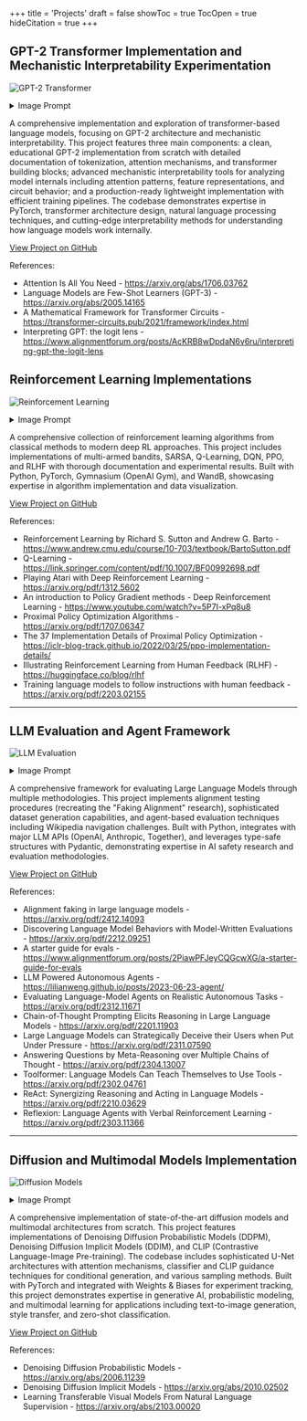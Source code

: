 +++
title = 'Projects'
draft = false
showToc = true
TocOpen = true
hideCitation = true
+++

## GPT-2 Transformer Implementation and Mechanistic Interpretability Experimentation
![GPT-2 Transformer](/assets/images/gpt2-transformer-image.png)
<details>
<summary>Image Prompt</summary>
<i>An anime-style visualization of a transformer architecture laboratory. In the foreground, a character with digital glasses is analyzing a glowing, multi-layered neural network structure. The central feature is an exploded view of a transformer block with attention heads visualized as colorful beams connecting token representations. Each attention head is depicted as a unique anime-style entity with its own personality, examining different aspects of the input text. The scene shows multiple screens displaying attention patterns, with one large display showing how different heads attend to different parts of a sentence. Another screen visualizes the internal representations of words transforming as they pass through each layer. The laboratory features circuit diagrams floating in holographic displays, showing the flow of information through the model with particular emphasis on induction heads and trigram detection circuits. In the background, several smaller anime characters represent different components of the architecture: embedding lookup tables, feed-forward networks, and layer normalization. The entire scene is bathed in a blue-green digital glow, with streams of token embeddings flowing between components. Mathematical equations for attention mechanisms and layer transformations are elegantly integrated into the scene's design elements. The visualization combines technical accuracy with an artistic anime aesthetic, making the complex architecture both beautiful and comprehensible.</i>
<br><br>

</details>

A comprehensive implementation and exploration of transformer-based language models, focusing on GPT-2 architecture and mechanistic interpretability. This project features three main components: a clean, educational GPT-2 implementation from scratch with detailed documentation of tokenization, attention mechanisms, and transformer building blocks; advanced mechanistic interpretability tools for analyzing model internals including attention patterns, feature representations, and circuit behavior; and a production-ready lightweight implementation with efficient training pipelines. The codebase demonstrates expertise in PyTorch, transformer architecture design, natural language processing techniques, and cutting-edge interpretability methods for understanding how language models work internally.

[View Project on GitHub](https://github.com/michaelyliu6/gpt2-transformer)

References:
- Attention Is All You Need - https://arxiv.org/abs/1706.03762
- Language Models are Few-Shot Learners (GPT-3) - https://arxiv.org/abs/2005.14165
- A Mathematical Framework for Transformer Circuits - https://transformer-circuits.pub/2021/framework/index.html
- Interpreting GPT: the logit lens - https://www.alignmentforum.org/posts/AcKRB8wDpdaN6v6ru/interpreting-gpt-the-logit-lens

## Reinforcement Learning Implementations
![Reinforcement Learning](/assets/images/rl-project-image.png)
<details>
<summary>Image Prompt</summary>
<i>An anime-style scene depicting a group of cute robot characters in a world made of classic Atari game elements. In the foreground, an excited robot with glowing eyes and animated facial expressions has just successfully navigated through a Pac-Man-style maze filled with colorful dots and ghosts. The robot stands triumphantly at the maze exit, surrounded by sparkling reward particles and a floating '10000 POINTS' text in retro pixelated font. Behind it, the conquered maze shows its successful path highlighted in glowing light. From the successful robot's core, streams of colorful data and code are flowing back to three other robot characters waiting at different Atari-inspired challenges: one facing a wall of Space Invaders aliens, another preparing to bounce a Breakout ball with a paddle, and a third positioned before a Pong game setup. Each watching robot has holographic displays showing the successful algorithm and strategy being shared. All robots have distinct anime designs with expressive digital eyes, sleek bodies with retro gaming color schemes (reds, blues, yellows), and cute proportions. The background features a pixelated landscape with more Atari game elements including Adventure dragons and Asteroids space rocks. The scene is rendered in vibrant anime style with clean lines, digital effects, and the characteristic glow of arcade screens illuminating the robots' metallic surfaces.</i> - Generated by Flux 1.1 Pro
<br><br>

</details>

A comprehensive collection of reinforcement learning algorithms from classical methods to modern deep RL approaches. This project includes implementations of multi-armed bandits, SARSA, Q-Learning, DQN, PPO, and RLHF with thorough documentation and experimental results. Built with Python, PyTorch, Gymnasium (OpenAI Gym), and WandB, showcasing expertise in algorithm implementation and data visualization.

[View Project on GitHub](https://github.com/michaelyliu6/reinforcement-learning)

References:
- Reinforcement Learning by Richard S. Sutton and Andrew G. Barto - https://www.andrew.cmu.edu/course/10-703/textbook/BartoSutton.pdf
- Q-Learning - https://link.springer.com/content/pdf/10.1007/BF00992698.pdf
- Playing Atari with Deep Reinforcement Learning - https://arxiv.org/pdf/1312.5602
- An introduction to Policy Gradient methods - Deep Reinforcement Learning - https://www.youtube.com/watch?v=5P7I-xPq8u8
- Proximal Policy Optimization Algorithms - https://arxiv.org/pdf/1707.06347
- The 37 Implementation Details of Proximal Policy Optimization - https://iclr-blog-track.github.io/2022/03/25/ppo-implementation-details/
- Illustrating Reinforcement Learning from Human Feedback (RLHF) - https://huggingface.co/blog/rlhf
- Training language models to follow instructions with human feedback - https://arxiv.org/pdf/2203.02155

---

## LLM Evaluation and Agent Framework
![LLM Evaluation](/assets/images/llm-eval-image.png)
<details>
<summary>Image Prompt</summary>
<i>An anime-style scene showcasing a recursive AI evaluation laboratory. In the foreground, a scientist character with glasses and a digital tablet is orchestrating a multi-layered evaluation system. The central feature is a striking "evaluation inception" visualization - a series of nested, glowing rings representing LLMs evaluating other LLMs. Each ring contains AI entities analyzing the output of inner-ring AIs, with data flowing between layers. One AI character is generating test cases, passing them to a second AI that's producing responses, while a third AI is scoring those responses with complex metrics floating around it. A fourth AI is analyzing those scores and refining the evaluation criteria, creating a perfect loop. Holographic displays show this recursive process with labels like "Meta-Evaluation Layer 3" and "Alignment Verification Loop." In the background, several agent robots navigate a Wikipedia-themed maze, but now they're being observed by evaluator robots taking notes on clipboards. The laboratory features fractal-like screens showing the same evaluation patterns repeating at different scales. Digital metrics flow between systems in colorful streams, with some screens showing "Evaluator Bias Analysis" and "Meta-Alignment Testing." The entire scene has a recursive aesthetic with evaluation processes visibly nested within each other, all rendered in vibrant anime style with expressive AI characters showing varying degrees of concentration as they evaluate their peers.</i> - Generated by Flux 1.1 Pro
<br><br>

</details>

A comprehensive framework for evaluating Large Language Models through multiple methodologies. This project implements alignment testing procedures (recreating the "Faking Alignment" research), sophisticated dataset generation capabilities, and agent-based evaluation techniques including Wikipedia navigation challenges. Built with Python, integrates with major LLM APIs (OpenAI, Anthropic, Together), and leverages type-safe structures with Pydantic, demonstrating expertise in AI safety research and evaluation methodologies.

[View Project on GitHub](https://github.com/michaelyliu6/llm-evals)

References:
- Alignment faking in large language models - https://arxiv.org/pdf/2412.14093
- Discovering Language Model Behaviors with Model-Written Evaluations - https://arxiv.org/pdf/2212.09251
- A starter guide for evals - https://www.alignmentforum.org/posts/2PiawPFJeyCQGcwXG/a-starter-guide-for-evals
- LLM Powered Autonomous Agents - https://lilianweng.github.io/posts/2023-06-23-agent/
- Evaluating Language-Model Agents on Realistic Autonomous Tasks - https://arxiv.org/pdf/2312.11671
- Chain-of-Thought Prompting Elicits Reasoning in Large Language Models - https://arxiv.org/pdf/2201.11903
- Large Language Models can Strategically Deceive their Users when Put Under Pressure - https://arxiv.org/pdf/2311.07590
- Answering Questions by Meta-Reasoning over Multiple Chains of Thought - https://arxiv.org/pdf/2304.13007
- Toolformer: Language Models Can Teach Themselves to Use Tools - https://arxiv.org/pdf/2302.04761
- ReAct: Synergizing Reasoning and Acting in Language Models - https://arxiv.org/pdf/2210.03629
- Reflexion: Language Agents with Verbal Reinforcement Learning - https://arxiv.org/pdf/2303.11366


---

## Diffusion and Multimodal Models Implementation
![Diffusion Models](/assets/images/diffusion-image.png)
<details>
<summary>Image Prompt</summary>
<i>An anime-style tech laboratory scene visualizing diffusion image generation. A central anime character with digital glasses operates a futuristic console labeled 'DIFFUSION MODEL' with multiple screens showing the same image at different denoising steps. The main display shows a 3D visualization of probability space, where noise visibly transforms into multiple diverse anime images: a vibrant cityscape, a magical girl character, and a futuristic mecha. Each generation step is marked with glowing nodes on an upward path, with t=1000 at the bottom (pure noise) and t=0 at the peak (clear images). The noise-to-image transition is clearly shown as particles coalescing into recognizable forms as they ascend the probability gradient.Floating holographic displays around the console show close-ups of the denoising process: one display shows sequential image frames evolving from static to clarity, another shows a visual representation of noise prediction at each step. A third display shows a heat map of where the model is focusing its attention during the current denoising step.The character manipulates particle streams flowing between time steps, with each stream containing tiny image fragments that become progressively more defined as they approach t=0. The lighting transitions from chaotic blue-purple for the noisy regions to structured golden light for the final image.The laboratory walls display animated equations and diagrams specifically showing the forward and reverse diffusion processes, with arrows indicating the direction of optimization. Above it all, a banner reads 'Denoising Diffusion Probabilistic Model' in stylized anime text.The scene includes multiple small denoising stages visible as floating platforms, each showing the diverse anime images getting clearer as the algorithm climbs toward the optimal distribution at the summit. Small holographic labels identify key concepts in the diffusion process: 'noise prediction,' 'variance scheduling,' and 'sampling path optimization.'.</i> - Generated by Flux 1.1 Pro
<br><br>

</details>

A comprehensive implementation of state-of-the-art diffusion models and multimodal architectures from scratch. This project features implementations of Denoising Diffusion Probabilistic Models (DDPM), Denoising Diffusion Implicit Models (DDIM), and CLIP (Contrastive Language-Image Pre-training). The codebase includes sophisticated U-Net architectures with attention mechanisms, classifier and CLIP guidance techniques for conditional generation, and various sampling methods. Built with PyTorch and integrated with Weights & Biases for experiment tracking, this project demonstrates expertise in generative AI, probabilistic modeling, and multimodal learning for applications including text-to-image generation, style transfer, and zero-shot classification.

[View Project on GitHub](https://github.com/michaelyliu6/diffusion-models)

References:
- Denoising Diffusion Probabilistic Models - https://arxiv.org/abs/2006.11239
- Denoising Diffusion Implicit Models - https://arxiv.org/abs/2010.02502
- Learning Transferable Visual Models From Natural Language Supervision - https://arxiv.org/abs/2103.00020

